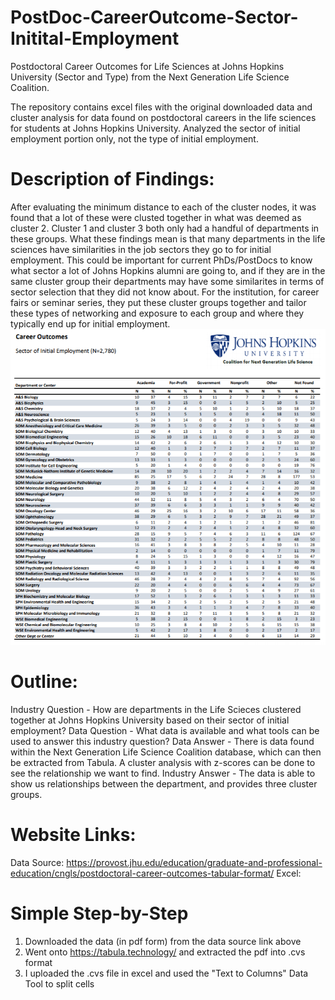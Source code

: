 # PostDoc-CareerOutcome-Sector-Initital-Employment
Postdoctoral Career Outcomes for Life Sciences at Johns Hopkins University (Sector and Type) from the Next Generation Life Science Coalition. 

The repository contains excel files with the original downloaded data and cluster analysis for data found on postdoctoral careers in the life sciences for students at Johns Hopkins University. Analyzed the sector of initial employment portion only, not the type of initial employment. 

# Description of Findings: 
After evaluating the minimum distance to each of the cluster nodes, it was found that a lot of these were clusted together in what was deemed as cluster 2. Cluster 1 and cluster 3 both only had a handful of departments in these groups. What these findings mean is that many departments in the life sciences have similarities in the job sectors they go to for initial employment. This could be important for current PhDs/PostDocs to know what sector a lot of Johns Hopkins alumni are going to, and if they are in the same cluster group their departments may have some similarites in terms of sector selection that they did not know about. For the institution, for career fairs or seminar series, they put these cluster groups together and tailor these types of networking and exposure to each group and where they typically end up for initial employment. 
![](Career%20Outcomes.PNG) 
# Outline: 
Industry Question - How are departments in the Life Scieces clustered together at Johns Hopkins University based on their sector of initial employment?
Data Question - What data is available and what tools can be used to answer this industry question?
Data Answer - There is data found within the Next Generation Life Science Coalition database, which can then be extracted from Tabula. A cluster analysis with z-scores can be done to see the relationship we want to find. 
Industry Answer - The data is able to show us relationships between the department, and provides three cluster groups. 
# Website Links:
Data Source: https://provost.jhu.edu/education/graduate-and-professional-education/cngls/postdoctoral-career-outcomes-tabular-format/
Excel: 
# Simple Step-by-Step
1) Downloaded the data (in pdf form) from the data source link above
2) Went onto https://tabula.technology/ and extracted the pdf into .cvs format 
3) I uploaded the .cvs file in excel and used the "Text to Columns" Data Tool to split cells 
